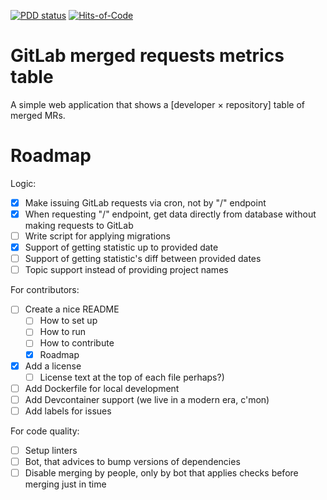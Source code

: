 [![PDD status](https://www.0pdd.com/svg?name=danilax86/mr-metrics)](https://www.0pdd.com/p?name=danilax86/mr-metrics)
[![Hits-of-Code](https://hitsofcode.com/github/danilax86/mr-metrics?branch=main)](https://hitsofcode.com/github/danilax86/mr-metrics/view?branch=main)

# GitLab merged requests metrics table

A simple web application that shows a [developer × repository] table of merged MRs.

# Roadmap

Logic:

- [x] Make issuing GitLab requests via cron, not by "/" endpoint
- [x] When requesting "/" endpoint, get data directly from database without making requests to GitLab
- [ ] Write script for applying migrations
- [x] Support of getting statistic up to provided date
- [ ] Support of getting statistic's diff between provided dates
- [ ] Topic support instead of providing project names

For contributors:

- [ ] Create a nice README
    - [ ] How to set up
    - [ ] How to run
    - [ ] How to contribute
    - [x] Roadmap
- [x] Add a license
    - [ ] License text at the top of each file perhaps?)
- [ ] Add Dockerfile for local development
- [ ] Add Devcontainer support (we live in a modern era, c'mon)
- [ ] Add labels for issues

For code quality:

- [ ] Setup linters
- [ ] Bot, that advices to bump versions of dependencies
- [ ] Disable merging by people, only by bot that applies checks before merging just in time